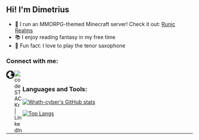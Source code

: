 
## Hi! I'm Dimetrius

- 🔮 I run an MMORPG-themed Minecraft server! Check it out: [Runic Realms](https://runicrealms.com/)
- 📚 I enjoy reading fantasy in my free time
- 🎷 Fun fact: I love to play the tenor saxophone

### Connect with me:

[<img align="left" alt="codeSTACKr.com" width="22px" src="https://raw.githubusercontent.com/iconic/open-iconic/master/svg/globe.svg" />][website]
[<img align="left" alt="codeSTACKr | LinkedIn" width="22px" src="https://cdn.jsdelivr.net/npm/simple-icons@v3/icons/linkedin.svg" />][linkedin]

<br />

### Languages and Tools:

[![Wrath-cyber's GitHub stats](https://github-readme-stats.vercel.app/api?username=Skyfallin&show_icons=true&theme=synthwave)](https://github.com/anuraghazra/github-readme-stats)

[![Top Langs](https://github-readme-stats.vercel.app/api/top-langs/?username=Skyfallin&layout=compact&theme=synthwave)](https://github.com/Wrath-cyber/github-readme-stats)

<br />

---

[website]: http://dimetriushightower.com/
[linkedin]: https://www.linkedin.com/in/dimetriushightower/
